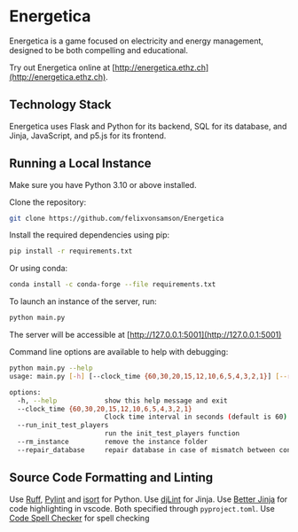 # Energetica

Energetica is a game focused on electricity and energy management, designed to be both compelling and educational.

Try out Energetica online at [http://energetica.ethz.ch](http://energetica.ethz.ch).

## Technology Stack

Energetica uses Flask and Python for its backend, SQL for its database, and Jinja, JavaScript, and p5.js for its frontend.

## Running a Local Instance

Make sure you have Python 3.10 or above installed.

Clone the repository:

```bash
git clone https://github.com/felixvonsamson/Energetica
```

Install the required dependencies using pip:

```bash
pip install -r requirements.txt
```

Or using conda:

```bash
conda install -c conda-forge --file requirements.txt
```

To launch an instance of the server, run:

```bash
python main.py
```

The server will be accessible at [http://127.0.0.1:5001](http://127.0.0.1:5001)

Command line options are available to help with debugging:

```bash
python main.py --help
usage: main.py [-h] [--clock_time {60,30,20,15,12,10,6,5,4,3,2,1}] [--run_init_test_players] [--rm_instance] [--repair_database]

options:
  -h, --help            show this help message and exit
  --clock_time {60,30,20,15,12,10,6,5,4,3,2,1}
                        Clock time interval in seconds (default is 60)
  --run_init_test_players
                        run the init_test_players function
  --rm_instance         remove the instance folder
  --repair_database     repair database in case of mismatch between construction lists
```

## Source Code Formatting and Linting

Use [Ruff](https://github.com/astral-sh/ruff), [Pylint](https://marketplace.visualstudio.com/items?itemName=ms-python.pylint) and [isort](https://marketplace.visualstudio.com/items?itemName=ms-python.isort) for Python.
Use [djLint](https://github.com/djlint/djLint) for Jinja.
Use [Better Jinja](https://marketplace.visualstudio.com/items?itemName=samuelcolvin.jinjahtml) for code highlighting in vscode.
Both specified through `pyproject.toml`.
Use [Code Spell Checker](https://marketplace.visualstudio.com/items?itemName=streetsidesoftware.code-spell-checker) for spell checking
